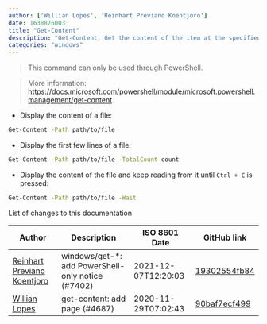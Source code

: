 ```yaml
---
author: ['Willian Lopes', 'Reinhart Previano Koentjoro']
date: 1638876003
title: "Get-Content"
description: "Get-Content, Get the content of the item at the specified location."
categories: "windows"
---
```

> This command can only be used through PowerShell.

> More information: <https://docs.microsoft.com/powershell/module/microsoft.powershell.management/get-content>.

- Display the content of a file:

```bash
Get-Content -Path path/to/file
```

- Display the first few lines of a file:

```bash
Get-Content -Path path/to/file -TotalCount count
```

- Display the content of the file and keep reading from it until `Ctrl + C` is pressed:

```bash
Get-Content -Path path/to/file -Wait
```
List of changes to this documentation


Author | Description | ISO 8601 Date | GitHub link
------|-----|-----|-----
[Reinhart Previano Koentjoro](mailto:reinhart_previano@yahoo.com) | windows/get-*: add PowerShell-only notice (#7402) | 2021-12-07T12:20:03 | [19302554fb84](https://github.com/tldr-pages/tldr/commit/19302554fb842e9b0a6beb10c85eb5c5206678e9)
[Willian Lopes](mailto:williangldzn@gmail.com) | get-content: add page (#4687) | 2020-11-29T07:02:43 | [90baf7ecf499](https://github.com/tldr-pages/tldr/commit/90baf7ecf4991c311ea9891b8dda1be47dd505a2)

